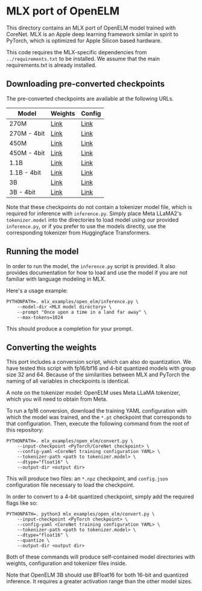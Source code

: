 # MLX port of OpenELM

This directory contains an MLX port of OpenELM model trained with CoreNet. MLX
is an Apple deep learning framework similar in spirit to PyTorch, which is
optimized for Apple Silicon based hardware.

This code requires the MLX-specific dependencies from `../requirements.txt` to
be installed. We assume that the main requirements.txt is already installed.


## Downloading pre-converted checkpoints

The pre-converted checkpoints are available at the following URLs.

| Model | Weights | Config |
| ---- | ---- | ---- |
| 270M | [Link](https://docs-assets.developer.apple.com/ml-research/models/corenet/v0.1.0/openelm/mlx/270M/weights.safetensors) | [Link](https://docs-assets.developer.apple.com/ml-research/models/corenet/v0.1.0/openelm/mlx/270M/config.json) |
| 270M - 4bit | [Link](https://docs-assets.developer.apple.com/ml-research/models/corenet/v0.1.0/openelm/mlx/270M-4bit/weights.safetensors) | [Link](https://docs-assets.developer.apple.com/ml-research/models/corenet/v0.1.0/openelm/mlx/270M-4bit/config.json) |
| 450M | [Link](https://docs-assets.developer.apple.com/ml-research/models/corenet/v0.1.0/openelm/mlx/450M/weights.safetensors) | [Link](https://docs-assets.developer.apple.com/ml-research/models/corenet/v0.1.0/openelm/mlx/450M/config.json) |
| 450M - 4bit | [Link](https://docs-assets.developer.apple.com/ml-research/models/corenet/v0.1.0/openelm/mlx/450M-4bit/weights.safetensors) | [Link](https://docs-assets.developer.apple.com/ml-research/models/corenet/v0.1.0/openelm/mlx/450M-4bit/config.json) |
| 1.1B | [Link](https://docs-assets.developer.apple.com/ml-research/models/corenet/v0.1.0/openelm/mlx/1.1B/weights.safetensors) | [Link](https://docs-assets.developer.apple.com/ml-research/models/corenet/v0.1.0/openelm/mlx/1.1B/config.json) |
| 1.1B - 4bit | [Link](https://docs-assets.developer.apple.com/ml-research/models/corenet/v0.1.0/openelm/mlx/1.1B-4bit/weights.safetensors) | [Link](https://docs-assets.developer.apple.com/ml-research/models/corenet/v0.1.0/openelm/mlx/1.1B-4bit/config.json) |
| 3B | [Link](https://docs-assets.developer.apple.com/ml-research/models/corenet/v0.1.0/openelm/mlx/3B/weights.safetensors) | [Link](https://docs-assets.developer.apple.com/ml-research/models/corenet/v0.1.0/openelm/mlx/3B/config.json) |
| 3B - 4bit | [Link](https://docs-assets.developer.apple.com/ml-research/models/corenet/v0.1.0/openelm/mlx/3B-4bit/weights.safetensors) | [Link](https://docs-assets.developer.apple.com/ml-research/models/corenet/v0.1.0/openelm/mlx/3B-4bit/config.json) |

 Note that these checkpoints do not contain a tokenizer model file, which is
 required for inference with `inference.py`. Simply place Meta LLaMA2's
 `tokenizer.model` into the directories to load model using our provided
 `inference.py`, or if you prefer to use the models directly, use the
 corresponding tokenizer from Huggingface Transformers.

## Running the model

In order to run the model, the `inference.py` script is provided. It also
provides documentation for how to load and use the model if you are not
familiar with language modeling in MLX.

Here's a usage example:

```
PYTHONPATH=. mlx_examples/open_elm/inference.py \
    --model-dir <MLX model directory> \
    --prompt "Once upon a time in a land far away" \
    --max-tokens=1024
```

This should produce a completion for your prompt.

## Converting the weights

This port includes a conversion script, which can also do quantization. We have
tested this script with fp16/bf16 and 4-bit quantized models with group size 32
and 64. Because of the similarities between MLX and PyTorch the naming of all
variables in checkpoints is identical.

A note on the tokenizer model: OpenELM uses Meta LLaMA tokenizer, which you will
need to obtain from Meta.

To run a fp16 conversion, download the training YAML configuration with which
the model was trained, and the `*.pt` checkpoint that corresponds to that
configuration. Then, execute the following command from the root of this
repository:

```
PYTHONPATH=. mlx_examples/open_elm/convert.py \
    --input-checkpoint <PyTorch/CoreNet checkpoint> \
    --config-yaml <CoreNet training configuration YAML> \
    --tokenizer-path <path to tokenizer.model> \
    --dtype="float16" \
    --output-dir <output dir>
```

This will produce two files: an `*.npz` checkpoint, and `config.json` configuration
file necessary to load the checkpoint.

In order to convert to a 4-bit quantized checkpoint, simply add the required
flags like so:

```
PYTHONPATH=. python3 mlx_examples/open_elm/convert.py \
    --input-checkpoint <PyTorch checkpoint> \
    --config-yaml <CoreNet training configuration YAML> \
    --tokenizer-path <path to tokenizer.model> \
    --dtype="float16" \
    --quantize \
    --output-dir <output dir>
```

Both of these commands will produce self-contained model directories with
weights, configuration and tokenizer files inside.

Note that OpenELM 3B should use BFloat16 for both 16-bit and quantized
inference. It requires a greater activation range than the other model sizes.
